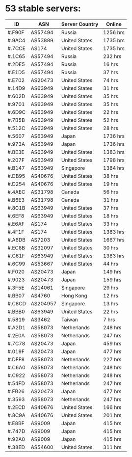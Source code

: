 # 53 stable servers:

| ID | ASN | Server Country | Online |
| ------ | ------ | ------ | ------ |
| #.F90F | AS57494 | Russia | 1256 hrs |
| #.9AC4 | AS53889 | United States | 1735 hrs |
| #.7CCE | AS174 | United States | 1735 hrs |
| #.1C65 | AS57494 | Russia | 232 hrs |
| #.2DE5 | AS57494 | Russia | 16 hrs |
| #.E1D5 | AS57494 | Russia | 37 hrs |
| #.E702 | AS20473 | United States | 74 hrs |
| #.14D9 | AS63949 | United States | 31 hrs |
| #.602D | AS63949 | United States | 35 hrs |
| #.9701 | AS63949 | United States | 35 hrs |
| #.6D9C | AS63949 | United States | 22 hrs |
| #.7B5B | AS63949 | United States | 52 hrs |
| #.512C | AS63949 | United States | 28 hrs |
| #.5607 | AS63949 | Japan | 1736 hrs |
| #.973A | AS63949 | Japan | 1736 hrs |
| #.BE3E | AS63949 | United States | 1383 hrs |
| #.207F | AS63949 | United States | 1798 hrs |
| #.B147 | AS63949 | Singapore | 1384 hrs |
| #.DB95 | AS40676 | United States | 38 hrs |
| #.D254 | AS40676 | United States | 19 hrs |
| #.4AEC | AS31798 | Canada | 56 hrs |
| #.B6E3 | AS31798 | Canada | 31 hrs |
| #.8C1B | AS63949 | United States | 37 hrs |
| #.6EF8 | AS63949 | United States | 18 hrs |
| #.E6AF | AS174 | United States | 33 hrs |
| #.4F1F | AS174 | United States | 1383 hrs |
| #.A6DB | AS7203 | United States | 1667 hrs |
| #.EC8B | AS32097 | United States | 30 hrs |
| #.C61F | AS63949 | United States | 1383 hrs |
| #.6C99 | AS53667 | United States | 44 hrs |
| #.F020 | AS20473 | Japan | 149 hrs |
| #.9023 | AS20473 | Japan | 159 hrs |
| #.3F5E | AS14061 | Singapore | 29 hrs |
| #.BB07 | AS4760 | Hong Kong | 12 hrs |
| #.C8CD | AS204957 | Singapore | 13 hrs |
| #.BBB0 | AS63949 | United States | 22 hrs |
| #.5819 | AS3462 | Taiwan | 7 hrs |
| #.A2D1 | AS58073 | Netherlands | 248 hrs |
| #.2E0A | AS58073 | Netherlands | 247 hrs |
| #.7C78 | AS20473 | Japan | 459 hrs |
| #.019F | AS20473 | Japan | 477 hrs |
| #.DFF8 | AS58073 | Netherlands | 227 hrs |
| #.C6A0 | AS58073 | Netherlands | 248 hrs |
| #.C922 | AS58073 | Netherlands | 248 hrs |
| #.54FD | AS58073 | Netherlands | 247 hrs |
| #.FB26 | AS20473 | Japan | 477 hrs |
| #.3593 | AS58073 | Netherlands | 247 hrs |
| #.2ECD | AS40676 | United States | 166 hrs |
| #.8C9A | AS40676 | United States | 201 hrs |
| #.E8BF | AS9009 | Japan | 415 hrs |
| #.747D | AS9009 | Japan | 415 hrs |
| #.92A0 | AS9009 | Japan | 415 hrs |
| #.38ED | AS54600 | United States | 311 hrs |

